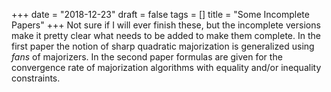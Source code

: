 +++
date = "2018-12-23"
draft = false
tags = []
title = "Some Incomplete Papers"
+++
Not sure if I will ever finish these, but the incomplete versions make it pretty clear what needs to be added to make them complete. In the first paper the notion of sharp quadratic majorization is generalized using *fans* of majorizers. In the second paper formulas are given for the convergence rate of majorization algorithms with equality and/or inequality constraints.
